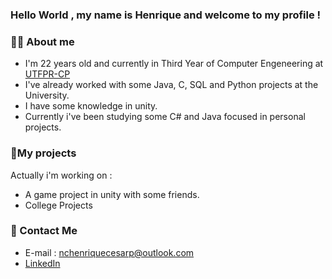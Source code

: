 ### Hello World , my name is Henrique and welcome to my profile !

### 👨‍🎓 About me
- I'm 22 years old and currently in Third Year of Computer Engeneering at <a href=http://www.utfpr.edu.br/campus/cornelioprocopio>UTFPR-CP</a>
- I've already worked with some Java, C, SQL and Python projects at the University.
- I have some knowledge in unity.
- Currently i've been studying some C# and Java focused in personal projects.

### 📓My projects
Actually i'm working on :
- A game project in unity with some friends.
- College Projects

### 📣 Contact Me
- E-mail : nchenriquecesarp@outlook.com
- <a href=https://www.linkedin.com/in/henrique-cesar-nogarini-de-carvalho-99943b216/>LinkedIn</a>




<!--
**henriquenogarini/henriquenogarini** is a ✨ _special_ ✨ repository because its `README.md` (this file) appears on your GitHub profile.

Here are some ideas to get you started:

- 🔭 I’m currently working on ...
- 🌱 I’m currently learning ...
- 👯 I’m looking to collaborate on ...
- 🤔 I’m looking for help with ...
- 💬 Ask me about ...
- 📫 How to reach me: ...
- 😄 Pronouns: ...
- ⚡ Fun fact: ...
-->
